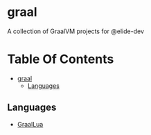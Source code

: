 # graal
A collection of GraalVM projects for @elide-dev

# Table Of Contents

- [graal](#graal)
  - [Languages](#languages)

## Languages

- [GraalLua](https://github.com/Glavo/GraalLua)

